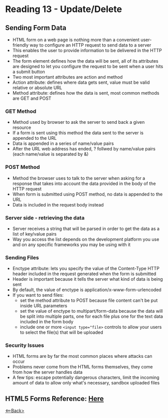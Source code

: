 # Reading 13 - Update/Delete

## Sending Form Data
- HTML form on a web page is nothing more than a convenient user-friendly way to configure an HTTP request to send data to a server
- This enables the user to provide information to be delivered in the HTTP request
- The form element defines how the data will be sent, all of its attributes are designed to let you configure the request to be sent when a user hits a submit button
- Two most important attributes are action and method
- Action attribute: defines where data gets sent, value must be valid relative or absolute URL
- Method attribute: defines how the data is sent, most common methods are GET and POST

### GET Method
- Method used by browser to ask the server to send back a given resource
- If a form is sent using this method the data sent to the server is appended to the URL
- Data is appended in a series of name/value pairs
- After the URL web address has ended, ? follwed by name/value pairs (each name/value is separated by  &)

### POST Method
- Method the browser uses to talk to the server when asking for a response that takes into account the data provided in the body of the HTTP request
- When form is submitted using POST method, no data is appended to the URL
- Data is included in the request body instead

### Server side - retrieving the data
- Server receives a string that will be parsed in order to get the data as a list of key/value pairs
- Way you access the list depends on the development platform you use and on any specific frameworks you may be using with it

### Sending Files
- Enctype attribute: lets you specify the value of the Content-Type HTTP header included in the request generated when the form is submitted
- Header is important because it tells the server what kind of data is being sent
- By default, the value of enctype is application/x-www-form-urlencoded
- If you want to send files:
  - set the method attribute to POST because file content can't be put inside URL parameters
  - set the value of enctype to multipart/form-data because the data will be split into multiple parts, one for each file plus one for the text data included in the form body
  - include one or more ```<input type="file>``` controls to allow your users to select the file(s) that will be uploaded

### Security Issues
- HTML forms are by far the most common places where attacks can occur
- Problems never come from the HTML forms themselves, they come from how the server handles data
- A few tips: escape potentially dangerous characters, limit the incoming amount of data to allow only what's necessary, sandbox uploaded files

## HTML5 Forms Reference: [Here](https://htmlreference.io/forms/)

[<==Back>](../README.md)